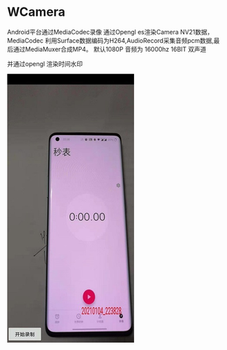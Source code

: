 # WCamera

Android平台通过MediaCodec录像
通过Opengl es渲染Camera NV21数据，
MediaCodec 利用Surface数据编码为H264,AudioRecord采集音频pcm数据,最后通过MediaMuxer合成MP4。
默认1080P 音频为 16000hz  16BIT 双声道

并通过opengl 渲染时间水印

![D7E5B659B8F1E1F83343F7EA9BF1D3FE](screenshot//recordvideo.jpg)





